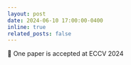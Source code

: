 ```yaml
---
layout: post
date: 2024-06-10 17:00:00-0400
inline: true
related_posts: false
---
```


:loudspeaker: One paper is accepted at ECCV 2024
